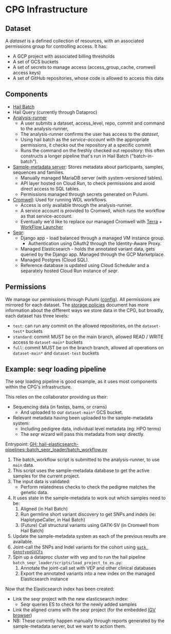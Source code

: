 # CPG Infrastructure

## Dataset

A *dataset* is a defined collection of resources, with an associated permissions group for controlling access. It has:

- A GCP project with associated billing thresholds
- A set of GCS buckets
- A set of secrets to manage access (access_group_cache, cromwell access keys)
- A set of GitHub repositories, whose code is allowed to access this data

## Components

- [Hail Batch](https://github.com/populationgenomics/hail)
- Hail Query (currently through Dataproc)
- [Analysis-runner](https://github.com/populationgenomics/analysis-runner)
    - A user submits a dataset, access_level, repo, commit and command to the analysis-runner,
    - The analysis-runner confirms the user has access to the *dataset*,
    - Using hail batch as the *service-account* with the appropriate permissions, it checks out the repository at a specific commit
    - Runs the command on the freshly checked out repository: this often constructs a longer pipeline that's run in Hail Batch ("batch-in-batch").
- [Sample-metadata server](https://github.com/populationgenomics/sample-metadata): Stores metadata about participants, samples, sequences and families.
    - Manually managed MariaDB server (with system-versioned tables).
    - API layer hosted on Cloud Run, to check permissions and avoid direct access to SQL tables.
    - Permissions managed through secrets generated on Pulumi.
- [Cromwell](https://github.com/broadinstitute/cromwell): Used for running WDL workflows.
    - Access is only available through the analysis-runner.
    - A service account is provided to Cromwell, which runs the workflow as that service-account.
    - Eventually we'd like to replace our managed Cromwell with [Terra](https://terra.bio/) + [WorkFlow Launcher](https://broadinstitute.github.io/wfl/terra/)
- [Seqr](https://github.com/populationgenomics/seqr):
    - Django app - load balanced through a managed VM instance group.
        - Authentication using OAuth2 through the Identity-Aware Proxy.
    - Managed Elasticsearch - holds the annotated variant data, gets queried by the Django app. Managed through the GCP Marketplace.
    - Managed Postgres (Cloud SQL).
    - Reference database is updated using Cloud Scheduler and a separately hosted Cloud Run instance of *seqr*.


## Permissions

We manage our permissions through Pulumi ([config](https://github.com/populationgenomics/analysis-runner/blob/main/stack/__main__.py)). All permissions are mirrored for each dataset. The [storage policies](storage_policies) document has more information about the different ways we store data in the CPG, but broadly, each dataset has three levels:

- `test`: can run any commit on the allowed repositories, on the `dataset-test*` buckets
- `standard`: commit MUST be on the main branch, allowed READ / WRITE access to `dataset-main*` buckets
- `full`: commit MUST be on the branch branch, allowed all operations on `dataset-main*` and `dataset-test` buckets

## Example: seqr loading pipeline

The seqr loading pipeline is good example, as it uses most components within the CPG's infrastructure.

This relies on the collaborator providing us their:

- Sequencing data (in fastqs, bams, or crams)
    - And uploaded to our `dataset-main*` GCS bucket.
- Relevant metadata having been uploaded to the sample-metadata system:
    - Including pedigree data, individual level metadata (eg: HPO terms)
    - The *seqr* wizard will pass this metadata from seqr directly.

Entrypoint: [GH: hail-elasticsearch-pipelines::batch_seqr_loader/batch_workflow.py](https://github.com/populationgenomics/hail-elasticsearch-pipelines/blob/main/batch_seqr_loader/batch_workflow.py)

1. The batch_workflow script is submitted to the analysis-runner, to use `main` data.
1. This script uses the sample-metadata database to get the active samples for the current project.
1. The input data is validated:
    - Perform relatedness checks to check the pedigree matches the genetic data.
1. It uses state in the sample-metadata to work out which samples need to be:
    1. Aligned (in Hail Batch)
    2. Run germline short variant discovery to get SNPs and indels (ie: HaplotypeCaller, in Hail Batch)
    3. (Future) Call structural variants using GATK-SV (in Cromwell from Hail Batch)
1. Update the sample-metadata system as each of the previous results are available.
1. Joint-call the SNPs and Indel variants for the cohort using [`gatk GenotypeGVCFs`](https://github.com/populationgenomics/hail-elasticsearch-pipelines/blob/ddd3fd747bed12b2baedc067d92e8df332fca195/batch_seqr_loader/batch_workflow.py#L1655-L1656)
1. Spin up a dataproc cluster with vep and to run the hail pipeline `batch_seqr_loader/scripts/load_project_to_es.py`:
    1. Annotate the joint-call set with VEP and other clinical databases
    1. Export the annotated variants into a new index on the managed Elasticsearch instance

Now that the Elasticsearch index has been created:

- Link the seqr project with the new elasticsearch index:
    - Seqr queries ES to check for the newly added samples
- Link the aligned crams with the seqr project (for the embedded [IGV browser](https://software.broadinstitute.org/software/igv/))
- NB: These currently happen manually through reports generated by the sample-metadata server, but we want to action them.
